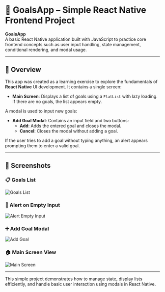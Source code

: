 # 📝 GoalsApp – Simple React Native Frontend Project

**GoalsApp**  
A basic React Native application built with JavaScript to practice core frontend concepts such as user input handling, state management, conditional rendering, and modal usage.

---

## 📱 Overview

This app was created as a learning exercise to explore the fundamentals of **React Native** UI development. It contains a single screen:

- **Main Screen**: Displays a list of goals using a `FlatList` with lazy loading. If there are no goals, the list appears empty.

A modal is used to input new goals:
- **Add Goal Modal**: Contains an input field and two buttons:
  - **Add**: Adds the entered goal and closes the modal.
  - **Cancel**: Closes the modal without adding a goal.

If the user tries to add a goal without typing anything, an alert appears prompting them to enter a valid goal.

---

## 📸 Screenshots

### 📋 Goals List
![Goals List](https://github.com/user-attachments/assets/c9c37bab-fe99-4744-9875-1676eabdea70)

### 🚫 Alert on Empty Input
![Alert Empty Input](https://github.com/user-attachments/assets/a13198b3-8770-4574-babf-3c2c7644a36d)

### ➕ Add Goal Modal
![Add Goal](https://github.com/user-attachments/assets/1f6af574-0a44-49fe-8039-7c339f6b754a)

### 🏠 Main Screen View
![Main Screen](https://github.com/user-attachments/assets/734f1477-d7cd-4f7c-b895-79a798a3c951)

---

This simple project demonstrates how to manage state, display lists efficiently, and handle basic user interaction using modals in React Native.
